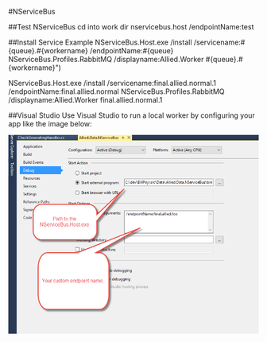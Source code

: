 #NServiceBus

##Test NServiceBus
cd into work dir
nservicebus.host /endpointName:test

##Install Service Example
NServiceBus.Host.exe /install /servicename:#{queue}.#{workername} /endpointName:#{queue} NServiceBus.Profiles.RabbitMQ /displayname:Allied.Worker #{queue}.#{workername}")

NServiceBus.Host.exe /install /servicename:final.allied.normal.1 /endpointName:final.allied.normal NServiceBus.Profiles.RabbitMQ /displayname:Allied.Worker final.allied.normal.1

##Visual Studio
Use Visual Studio to run a local worker by configuring your app like the image below:

![nservicebus](assets/nservicebus.png)
